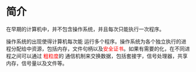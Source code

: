 # 简介

在早期的计算机中，并不包含操作系统，并且每次只能执行一次程序。

操作系统的出现使得计算机每次能 运行多个程序。操作系统为各个独立执行的进程分配给中资源，包括内存，文件句柄以及<span style="color:red">安全证书</span>。如果有需要的化，在不同进程之间可以通过 <span style="color:red">粗粒度</span>的 通信机制来交换数据，包括套接字，信号处理器，共享内存，信号量以及文件等。

